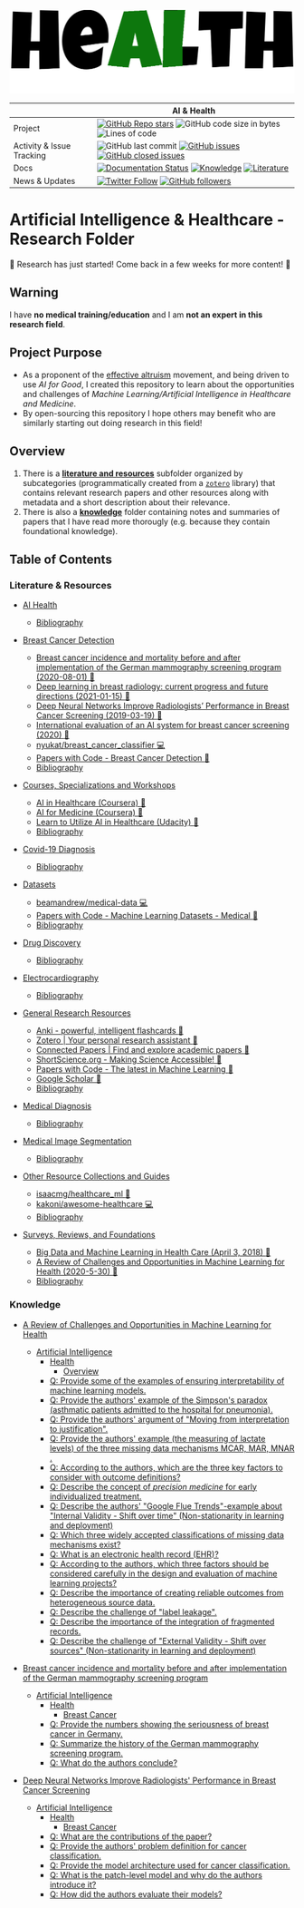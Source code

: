 ![Thumbnail](https://github.com/pwenker/ai_and_health/blob/main/docs/images/healthai.png?raw=true)


|  | AI & Health |
| --- | --- |
| Project                | [![GitHub Repo stars](https://img.shields.io/github/stars/pwenker/ai_and_health?style=social)](https://github.com/pwenker/ai_and_health) ![GitHub code size in bytes](https://img.shields.io/github/languages/code-size/pwenker/ai_and_health) ![Lines of code](https://img.shields.io/tokei/lines/github/pwenker/ai_and_health)
| Activity & Issue Tracking | ![GitHub last commit](https://img.shields.io/github/last-commit/pwenker/ai_and_health) [![GitHub issues](https://img.shields.io/github/issues-raw/pwenker/ai_and_health)](https://github.com/pwenker/ai_and_health/issues?q=is%3Aopen+is%3Aissue) [![GitHub closed issues](https://img.shields.io/github/issues-closed-raw/pwenker/ai_and_health)](https://github.com/pwenker/ai_and_health/issues?q=is%3Aissue+is%3Aclosed)  |
| Docs | [![Documentation Status](https://img.shields.io/badge/Docs-index-green)](https://pwenker.com/ai_and_health) [![Knowledge](https://img.shields.io/badge/Docs-knowledge-brightgreen)](https://pwenker.com/ai_and_health/knowledge/) [![Literature](https://img.shields.io/badge/Docs-literature-brightgreen)](https://pwenker.com/ai_and_health/literature/) | 
| News & Updates | [![Twitter Follow](https://img.shields.io/twitter/follow/PascalWenker?style=social)](https://twitter.com/PascalWenker) [![GitHub followers](https://img.shields.io/github/followers/pwenker?style=social)](https://github.com/pwenker)|


# Artificial Intelligence & Healthcare - Research Folder

:construction: Research has just started! Come back in a few weeks for more content! :construction:

## Warning

I have **no medical training/education** and I am **not an expert in this research field**.

## Project Purpose

- As a proponent of the [effective altruism](https://en.wikipedia.org/wiki/Effective_altruism) movement, and being driven to use *AI for Good*, I created this repository to learn about the opportunities and challenges of *Machine Learning/Artificial Intelligence in Healthcare and Medicine*.
- By open-sourcing this repository I hope others may benefit who are similarly starting out doing research in this field!


## Overview

1. There is a [**literature and resources**](docs/literature/readme.md) subfolder organized by subcategories (programmatically created from a [`zotero`](https://www.zotero.org/) library) that contains relevant research papers and other resources along with metadata and a short description about their relevance.
2. There is also a [**knowledge**](docs/knowledge/readme.md) folder containing notes and summaries of papers that I have read more thorougly (e.g. because they contain foundational knowledge). 
## Table of Contents

### Literature & Resources


   * [AI Health](literature/ai_health.md#ai-health)
      * [Bibliography](literature/ai_health.md#bibliography)

   * [Breast Cancer Detection](literature/breast_cancer_detection.md#breast-cancer-detection)
      * [Breast cancer incidence and mortality before and after implementation of the German mammography screening program (2020-08-01) <g-emoji class="g-emoji" alias="book" fallback-src="https://github.githubassets.com/images/icons/emoji/unicode/1f4d6.png">📖</g-emoji>](literature/breast_cancer_detection.md#breast-cancer-incidence-and-mortality-before-and-after-implementation-of-the-german-mammography-screening-program-2020-08-01-book)
      * [Deep learning in breast radiology: current progress and future directions (2021-01-15) <g-emoji class="g-emoji" alias="book" fallback-src="https://github.githubassets.com/images/icons/emoji/unicode/1f4d6.png">📖</g-emoji>](literature/breast_cancer_detection.md#deep-learning-in-breast-radiology-current-progress-and-future-directions-2021-01-15-book)
      * [Deep Neural Networks Improve Radiologists’ Performance in Breast Cancer Screening (2019-03-19) <g-emoji class="g-emoji" alias="book" fallback-src="https://github.githubassets.com/images/icons/emoji/unicode/1f4d6.png">📖</g-emoji>](literature/breast_cancer_detection.md#deep-neural-networks-improve-radiologists-performance-in-breast-cancer-screening-2019-03-19-book)
      * [International evaluation of an AI system for breast cancer screening (2020) <g-emoji class="g-emoji" alias="book" fallback-src="https://github.githubassets.com/images/icons/emoji/unicode/1f4d6.png">📖</g-emoji>](literature/breast_cancer_detection.md#international-evaluation-of-an-ai-system-for-breast-cancer-screening-2020-book)
      * [nyukat/breast_cancer_classifier <g-emoji class="g-emoji" alias="computer" fallback-src="https://github.githubassets.com/images/icons/emoji/unicode/1f4bb.png">💻</g-emoji>](literature/breast_cancer_detection.md#nyukatbreast_cancer_classifier-computer)
      * [Papers with Code - Breast Cancer Detection <g-emoji class="g-emoji" alias="book" fallback-src="https://github.githubassets.com/images/icons/emoji/unicode/1f4d6.png">📖</g-emoji>](literature/breast_cancer_detection.md#papers-with-code---breast-cancer-detection-book)
      * [Bibliography](literature/breast_cancer_detection.md#bibliography)

   * [Courses, Specializations and Workshops](literature/courses,_specializations_and_workshops.md#courses-specializations-and-workshops)
      * [AI in Healthcare (Coursera) <g-emoji class="g-emoji" alias="book" fallback-src="https://github.githubassets.com/images/icons/emoji/unicode/1f4d6.png">📖</g-emoji>](literature/courses,_specializations_and_workshops.md#ai-in-healthcare-coursera-book)
      * [AI for Medicine (Coursera) <g-emoji class="g-emoji" alias="book" fallback-src="https://github.githubassets.com/images/icons/emoji/unicode/1f4d6.png">📖</g-emoji>](literature/courses,_specializations_and_workshops.md#ai-for-medicine-coursera-book)
      * [Learn to Utilize AI in Healthcare (Udacity) <g-emoji class="g-emoji" alias="book" fallback-src="https://github.githubassets.com/images/icons/emoji/unicode/1f4d6.png">📖</g-emoji>](literature/courses,_specializations_and_workshops.md#learn-to-utilize-ai-in-healthcare-udacity-book)
      * [Bibliography](literature/courses,_specializations_and_workshops.md#bibliography)

   * [Covid-19 Diagnosis](literature/covid-19_diagnosis.md#covid-19-diagnosis)
      * [Bibliography](literature/covid-19_diagnosis.md#bibliography)

   * [Datasets](literature/datasets.md#datasets)
      * [beamandrew/medical-data <g-emoji class="g-emoji" alias="computer" fallback-src="https://github.githubassets.com/images/icons/emoji/unicode/1f4bb.png">💻</g-emoji>](literature/datasets.md#beamandrewmedical-data-computer)
      * [Papers with Code - Machine Learning Datasets - Medical <g-emoji class="g-emoji" alias="book" fallback-src="https://github.githubassets.com/images/icons/emoji/unicode/1f4d6.png">📖</g-emoji>](literature/datasets.md#papers-with-code---machine-learning-datasets---medical-book)
      * [Bibliography](literature/datasets.md#bibliography)

   * [Drug Discovery](literature/drug_discovery.md#drug-discovery)
      * [Bibliography](literature/drug_discovery.md#bibliography)

   * [Electrocardiography](literature/electrocardiography.md#electrocardiography)
      * [Bibliography](literature/electrocardiography.md#bibliography)

   * [General Research Resources](literature/general_research_resources.md#general-research-resources)
      * [Anki - powerful, intelligent flashcards <g-emoji class="g-emoji" alias="book" fallback-src="https://github.githubassets.com/images/icons/emoji/unicode/1f4d6.png">📖</g-emoji>](literature/general_research_resources.md#anki---powerful-intelligent-flashcards-book)
      * [Zotero | Your personal research assistant <g-emoji class="g-emoji" alias="book" fallback-src="https://github.githubassets.com/images/icons/emoji/unicode/1f4d6.png">📖</g-emoji>](literature/general_research_resources.md#zotero--your-personal-research-assistant-book)
      * [Connected Papers | Find and explore academic papers <g-emoji class="g-emoji" alias="book" fallback-src="https://github.githubassets.com/images/icons/emoji/unicode/1f4d6.png">📖</g-emoji>](literature/general_research_resources.md#connected-papers--find-and-explore-academic-papers-book)
      * [ShortScience.org - Making Science Accessible! <g-emoji class="g-emoji" alias="book" fallback-src="https://github.githubassets.com/images/icons/emoji/unicode/1f4d6.png">📖</g-emoji>](literature/general_research_resources.md#shortscienceorg---making-science-accessible-book)
      * [Papers with Code - The latest in Machine Learning <g-emoji class="g-emoji" alias="book" fallback-src="https://github.githubassets.com/images/icons/emoji/unicode/1f4d6.png">📖</g-emoji>](literature/general_research_resources.md#papers-with-code---the-latest-in-machine-learning-book)
      * [Google Scholar <g-emoji class="g-emoji" alias="book" fallback-src="https://github.githubassets.com/images/icons/emoji/unicode/1f4d6.png">📖</g-emoji>](literature/general_research_resources.md#google-scholar-book)
      * [Bibliography](literature/general_research_resources.md#bibliography)

   * [Medical Diagnosis](literature/medical_diagnosis.md#medical-diagnosis)
      * [Bibliography](literature/medical_diagnosis.md#bibliography)

   * [Medical Image Segmentation](literature/medical_image_segmentation.md#medical-image-segmentation)
      * [Bibliography](literature/medical_image_segmentation.md#bibliography)

   * [Other Resource Collections and Guides](literature/other_resource_collections_and_guides.md#other-resource-collections-and-guides)
      * [isaacmg/healthcare_ml <g-emoji class="g-emoji" alias="book" fallback-src="https://github.githubassets.com/images/icons/emoji/unicode/1f4d6.png">📖</g-emoji>](literature/other_resource_collections_and_guides.md#isaacmghealthcare_ml-book)
      * [kakoni/awesome-healthcare <g-emoji class="g-emoji" alias="computer" fallback-src="https://github.githubassets.com/images/icons/emoji/unicode/1f4bb.png">💻</g-emoji>](literature/other_resource_collections_and_guides.md#kakoniawesome-healthcare-computer)
      * [Bibliography](literature/other_resource_collections_and_guides.md#bibliography)

   * [Surveys, Reviews, and Foundations](literature/surveys,_reviews,_and_foundations.md#surveys-reviews-and-foundations)
      * [Big Data and Machine Learning in Health Care (April 3, 2018) <g-emoji class="g-emoji" alias="book" fallback-src="https://github.githubassets.com/images/icons/emoji/unicode/1f4d6.png">📖</g-emoji>](literature/surveys,_reviews,_and_foundations.md#big-data-and-machine-learning-in-health-care-april-3-2018-book)
      * [A Review of Challenges and Opportunities in Machine Learning for Health (2020-5-30) <g-emoji class="g-emoji" alias="book" fallback-src="https://github.githubassets.com/images/icons/emoji/unicode/1f4d6.png">📖</g-emoji>](literature/surveys,_reviews,_and_foundations.md#a-review-of-challenges-and-opportunities-in-machine-learning-for-health-2020-5-30-book)
      * [Bibliography](literature/surveys,_reviews,_and_foundations.md#bibliography)

### Knowledge


   * [A Review of Challenges and Opportunities in Machine Learning for Health](knowledge/a_review_of_challenges_and_opportunities_in_machine_learning_for_health.md#a-review-of-challenges-and-opportunities-in-machine-learning-for-health)
      * [Artificial Intelligence](knowledge/a_review_of_challenges_and_opportunities_in_machine_learning_for_health.md#artificial-intelligence)
         * [Health](knowledge/a_review_of_challenges_and_opportunities_in_machine_learning_for_health.md#health)
            * [Overview](knowledge/a_review_of_challenges_and_opportunities_in_machine_learning_for_health.md#overview)
         * [Q: Provide some of the examples of ensuring interpretability of machine learning models.](knowledge/a_review_of_challenges_and_opportunities_in_machine_learning_for_health.md#q-provide-some-of-the-examples-of-ensuring-interpretability-of-machine-learning-models)
         * [Q: Provide the authors' example of the Simpson's paradox (asthmatic patients admitted to the hospital for pneumonia).](knowledge/a_review_of_challenges_and_opportunities_in_machine_learning_for_health.md#q-provide-the-authors-example-of-the-simpsons-paradox-asthmatic-patients-admitted-to-the-hospital-for-pneumonia)
         * [Q: Provide the authors' argument of "Moving from interpretation to justification".](knowledge/a_review_of_challenges_and_opportunities_in_machine_learning_for_health.md#q-provide-the-authors-argument-of-moving-from-interpretation-to-justification)
         * [Q: Provide the authors' example (the measuring of lactate levels) of the three missing data mechanisms MCAR, MAR, MNAR .](knowledge/a_review_of_challenges_and_opportunities_in_machine_learning_for_health.md#q-provide-the-authors-example-the-measuring-of-lactate-levelsof-the-three-missing-data-mechanisms-mcar-mar-mnar-)
         * [Q: According to the authors, which are the three key factors to consider with outcome definitions?](knowledge/a_review_of_challenges_and_opportunities_in_machine_learning_for_health.md#q-according-to-the-authors-which-are-the-three-key-factors-to-consider-with-outcome-definitions)
         * [Q: Describe the concept of <em>precision medicine</em> for early individualized treatment.](knowledge/a_review_of_challenges_and_opportunities_in_machine_learning_for_health.md#q-describe-the-concept-ofprecision-medicine-for-early-individualized-treatment)
         * [Q: Describe the authors' "Google Flue Trends"-example about "Internal Validity - Shift over time" (Non-stationarity in learning and deployment)](knowledge/a_review_of_challenges_and_opportunities_in_machine_learning_for_health.md#q-describe-the-authors-google-flue-trends-example-about-internal-validity---shift-over-time-non-stationarity-in-learning-and-deployment)
         * [Q: Which three widely accepted classifications of missing data mechanisms exist?](knowledge/a_review_of_challenges_and_opportunities_in_machine_learning_for_health.md#q-which-three-widely-accepted-classifications-of-missing-data-mechanisms-exist)
         * [Q: What is an electronic health record (EHR)?](knowledge/a_review_of_challenges_and_opportunities_in_machine_learning_for_health.md#q-what-is-an-electronic-health-record-ehr)
         * [Q: According to the authors, which three factors should be considered carefully in the design and evaluation of machine learning projects?](knowledge/a_review_of_challenges_and_opportunities_in_machine_learning_for_health.md#q-according-to-the-authors-which-three-factors-should-be-considered-carefully-in-the-design-and-evaluation-of-machine-learning-projects)
         * [Q: Describe the importance of creating reliable outcomes from heterogeneous source data.](knowledge/a_review_of_challenges_and_opportunities_in_machine_learning_for_health.md#q-describe-the-importance-of-creating-reliable-outcomes-from-heterogeneous-source-data)
         * [Q: Describe the challenge of "label leakage".](knowledge/a_review_of_challenges_and_opportunities_in_machine_learning_for_health.md#q-describe-the-challenge-of-label-leakage)
         * [Q: Describe the importance of the integration of fragmented records.](knowledge/a_review_of_challenges_and_opportunities_in_machine_learning_for_health.md#q-describe-the-importance-of-the-integration-of-fragmented-records)
         * [Q: Describe the challenge of "External Validity - Shift over sources" (Non-stationarity in learning and deployment)](knowledge/a_review_of_challenges_and_opportunities_in_machine_learning_for_health.md#q-describe-the-challenge-of-external-validity---shift-over-sources-non-stationarity-in-learning-and-deployment)

   * [Breast cancer incidence and mortality before and after implementation of the German mammography screening program](knowledge/breast_cancer_incidence_and_mortality_before_and_after_implementation_of_the_german_mammography_screening_program.md#breast-cancer-incidence-and-mortality-before-and-after-implementation-of-the-german-mammography-screening-program)
      * [Artificial Intelligence](knowledge/breast_cancer_incidence_and_mortality_before_and_after_implementation_of_the_german_mammography_screening_program.md#artificial-intelligence)
         * [Health](knowledge/breast_cancer_incidence_and_mortality_before_and_after_implementation_of_the_german_mammography_screening_program.md#health)
            * [Breast Cancer](knowledge/breast_cancer_incidence_and_mortality_before_and_after_implementation_of_the_german_mammography_screening_program.md#breast-cancer)
         * [Q: Provide the numbers showing the seriousness of breast cancer in Germany.](knowledge/breast_cancer_incidence_and_mortality_before_and_after_implementation_of_the_german_mammography_screening_program.md#q-provide-the-numbers-showing-the-seriousness-of-breast-cancer-in-germany)
         * [Q: Summarize the history of the German mammography screening program.](knowledge/breast_cancer_incidence_and_mortality_before_and_after_implementation_of_the_german_mammography_screening_program.md#q-summarize-the-history-of-the-german-mammography-screening-program)
         * [Q: What do the authors conclude?](knowledge/breast_cancer_incidence_and_mortality_before_and_after_implementation_of_the_german_mammography_screening_program.md#q-what-do-the-authors-conclude)

   * [Deep Neural Networks Improve Radiologists' Performance in Breast Cancer Screening](knowledge/deep_neural_networks_improve_radiologists'_performance_in_breast_cancer_screening.md#deep-neural-networks-improve-radiologists-performance-in-breast-cancer-screening)
      * [Artificial Intelligence](knowledge/deep_neural_networks_improve_radiologists'_performance_in_breast_cancer_screening.md#artificial-intelligence)
         * [Health](knowledge/deep_neural_networks_improve_radiologists'_performance_in_breast_cancer_screening.md#health)
            * [Breast Cancer](knowledge/deep_neural_networks_improve_radiologists'_performance_in_breast_cancer_screening.md#breast-cancer)
         * [Q: What are the contributions of the paper?](knowledge/deep_neural_networks_improve_radiologists'_performance_in_breast_cancer_screening.md#q-what-are-the-contributions-of-the-paper)
         * [Q: Provide the authors' problem definition for cancer classification.](knowledge/deep_neural_networks_improve_radiologists'_performance_in_breast_cancer_screening.md#q-provide-the-authors-problem-definition-for-cancer-classification)
         * [Q: Provide the model architecture used for cancer classification.](knowledge/deep_neural_networks_improve_radiologists'_performance_in_breast_cancer_screening.md#q-provide-the-model-architecture-used-for-cancer-classification)
         * [Q: What is the patch-level model and why do the authors introduce it?](knowledge/deep_neural_networks_improve_radiologists'_performance_in_breast_cancer_screening.md#q-what-is-the-patch-level-model-and-why-do-the-authors-introduce-it)
         * [Q: How did the authors evaluate their models?](knowledge/deep_neural_networks_improve_radiologists'_performance_in_breast_cancer_screening.md#q-how-did-the-authors-evaluate-their-models)

